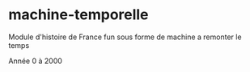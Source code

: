 # machine-temporelle
Module d'histoire de France fun sous forme de machine a remonter le temps

Année 0 à 2000
